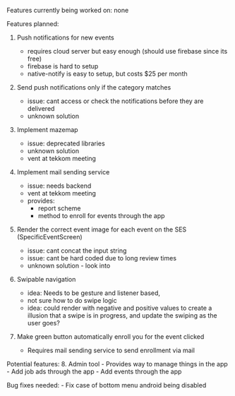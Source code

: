 Features currently being worked on: 
none

Features planned:
1. Push notifications for new events 
    - requires cloud server but easy enough (should use firebase since its free)    
    - firebase is hard to setup
    - native-notify is easy to setup, but costs $25 per month

2. Send push notifications only if the category matches 
    - issue: cant access or check the notifications before they are delivered  
    - unknown solution

3. Implement mazemap     
    - issue: deprecated libraries
    - unknown solution
    - vent at tekkom meeting

4. Implement mail sending service 
    - issue: needs backend
    - vent at tekkom meeting
    - provides: 
        - report scheme
        - method to enroll for events through the app

5. Render the correct event image for each event on the SES (SpecificEventScreen) 
    - issue: cant concat the input string 
    - issue: cant be hard coded due to long review times
    - unknown solution - look into

6. Swipable navigation 
    - idea: Needs to be gesture and listener based, 
    - not sure how to do swipe logic
    - idea: could render with negative and positive values to create a illusion that a swipe is in progress, and update the swiping as the user goes?

7. Make green button automatically enroll you for the event clicked
    - Requires mail sending service to send enrollment via mail

Potential features: 
8. Admin tool
    - Provides way to manage things in the app
    - Add job ads through the app
    - Add events through the app

Bug fixes needed:
    - Fix case of bottom menu android being disabled